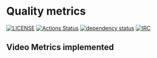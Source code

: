 # Quality metrics

[![LICENSE](https://img.shields.io/badge/license-MIT-blue.svg)](LICENSE)
[![Actions Status](https://github.com/rust-av/av-metrics/workflows/ci/badge.svg)](https://github.com/rust-av/av-metrics/actions)
[![dependency status](https://deps.rs/repo/github/rust-av/av-metrics/status.svg)](https://deps.rs/repo/github/rust-av/a)
[![IRC](https://img.shields.io/badge/irc-%23rust--av-blue.svg)](http://webchat.freenode.net?channels=%23rust-av&uio=d4)

## Video Metrics implemented
